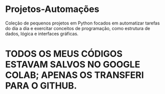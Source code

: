 # Projetos-Automações
Coleção de pequenos projetos em Python focados em automatizar tarefas do dia a dia e exercitar conceitos de programação, como estrutura de dados, lógica e interfaces gráficas.

# TODOS OS MEUS CÓDIGOS ESTAVAM SALVOS NO GOOGLE COLAB; APENAS OS TRANSFERI PARA O GITHUB.
